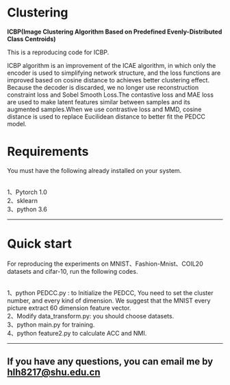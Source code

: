# Clustering <br>
****ICBP(Image Clustering Algorithm Based on Predefined
Evenly-Distributed Class Centroids)****

This is a reproducing code for ICBP.

ICBP algorithm is an improvement of the ICAE algorithm, in which
only the encoder is used to simplifying network structure, and the loss functions are improved based on cosine distance to achieves better clustering effect.
Because the decoder is discarded, we no longer use reconstruction constraint
loss and Sobel Smooth Loss.The contastive loss and MAE loss are used to make
latent features similar between samples and its augmented samples.When we
use contrastive loss and MMD, cosine distance is used to replace Eucilidean
distance to better fit the PEDCC model.

# Requirements <br>
You must have the following already installed on your system. <br><br>

1、Pytorch 1.0 <br>
2、sklearn <br>
3、python 3.6 <br>

***

# Quick start <br>
For reproducing the experiments on MNIST、Fashion-Mnist、COIL20 datasets and cifar-10, run the following codes. <br><br>

1、python PEDCC.py : to Initialize the PEDCC, You need to set the cluster number, and every kind of dimension. We suggest that the MNIST every picture extract 60 dimension feature vector. <br>
2、Modify data_transform.py: you should choose datasets. <br>
3、python main.py for training. <br>
4、python feature2.py to calculate ACC and NMI. <br>

***


## If you have any questions, you can email me by hlh8217@shu.edu.cn
